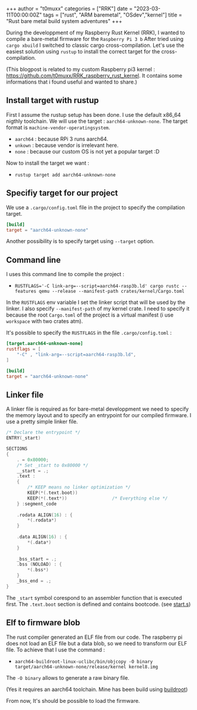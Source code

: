 +++
author = "t0muxx"
categories = ["RRK"]
date = "2023-03-11T00:00:00Z"
tags = ["rust", "ARM baremetal", "OSdev","kernel"]
title = "Rust bare metal build system adventures"
+++

During the developpment of my Raspberry Rust Kernel (RRK), I wanted to compile a bare-metal firmware for the `Raspberry Pi 3 b`
After tried using `cargo xbuild` I switched to classic cargo cross-compilation.
Let's use the easiest solution using `rustup` to install the correct target for the cross-compilation.

(This blogpost is related to my custom Raspberry pi3 kernel : https://github.com/t0muxx/RRK_raspberry_rust_kernel. It contains some informations that i found useful and wanted to share.)

<!--more-->

## Install target with rustup

First I assume the rustup setup has been done. I use the default x86_64 nigthly toolchain.
We will use the target : `aarch64-unknown-none`. The target format is `machine-vendor-operatingsystem`.

- `aarch64` : because RPi 3 runs aarch64.
- `unkown` : because vendor is irrelevant here.
- `none` : because our custom OS is not yet a popular target :D

Now to install the target we want :
- `rustup target add aarch64-unknown-none`

## Specifiy target for our project

We use a `.cargo/config.toml` file in the project to specify the compilation target.
```toml
[build]
target = "aarch64-unknown-none"
```

Another possibility is to specify target using `--target` option.

## Command line 

I uses this command line to compile the project :
- `RUSTFLAGS='-C link-arg=--script=aarch64-rasp3b.ld' cargo rustc --features qemu --release --manifest-path crates/kernel/Cargo.toml`

In the `RUSTFLAGS` env variable I set the linker script that will be used by the linker. 
I also specify  `--manifest-path` of my kernel crate. I need to specify it because the root `Cargo.toml` of the project is a virtual manifest (i use `workspace` with two crates atm).

It's possible to specify the `RUSTFLAGS` in the file `.cargo/config.toml` :

```toml
[target.aarch64-unknown-none]
rustflags = [
    "-C" , "link-arg=--script=aarch64-rasp3b.ld",
]

[build]
target = "aarch64-unknown-none"
```

## Linker file

A linker file is required as for bare-metal developpment we need to specify the memory layout and to specify an entrypoint for our compiled firmware.
I use a pretty simple linker file.

```c
/* Declare the entrypoint */
ENTRY(_start)

SECTIONS
{
    . = 0x80000;
    /* Set _start to 0x80000 */
    __start = .; 
    .text :
    {
        /* KEEP means no linker optimization */
        KEEP(*(.text.boot))
        KEEP(*(.text*))                 /* Everything else */
    } :segment_code
 
    .rodata ALIGN(16) : { 
        *(.rodata*) 
    } 
 
    .data ALIGN(16) : { 
        *(.data*) 
    } 
 
    _bss_start = .;
    .bss (NOLOAD) : { 
        *(.bss*) 
    } 
    _bss_end = .;
}

```

The `_start` symbol corespond to an assembler function that is executed first.
The `.text.boot` section is defined and contains bootcode. (see [start.s](https://github.com/t0muxx/RRK_raspberry_rust_kernel/blob/main/crates/kernel/src/start.s))

## Elf to firmware blob

The rust compiler generated an ELF file from our code. The raspberry pi does not load an ELF file but a data blob, so we need to transform our ELF file.
To achieve that I use the command :
- `aarch64-buildroot-linux-uclibc/bin/objcopy -O binary target/aarch64-unknown-none/release/kernel kernel8.img`

The `-O binary` allows to generate a raw binary file.

(Yes it requires an aarch64 toolchain. Mine has been build using [buildroot](https://buildroot.org/))

From now, It's should be possible to load the firmware.
